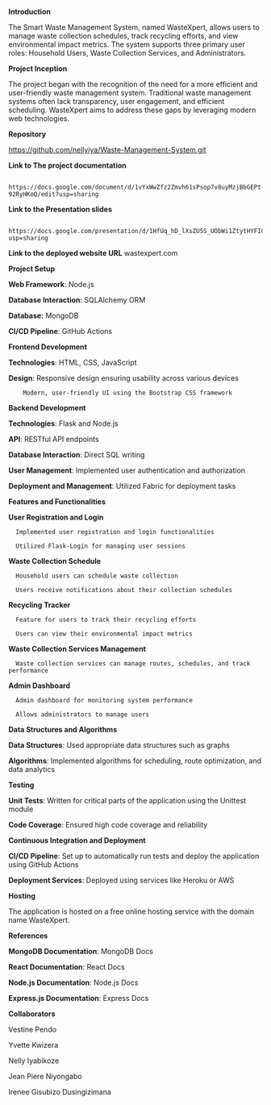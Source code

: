 **Introduction**

The Smart Waste Management System, named WasteXpert, allows users to manage waste collection schedules, track recycling efforts, and view environmental impact metrics. The system supports three primary user roles: Household Users, Waste Collection Services, and Administrators.

**Project Inception**

The project began with the recognition of the need for a more efficient and user-friendly waste management system. Traditional waste management systems often lack transparency, user engagement, and efficient scheduling. WasteXpert aims to address these gaps by leveraging modern web technologies.

**Repository**

  https://github.com/nellyiya/Waste-Management-System.git

**Link to The project documentation**

      https://docs.google.com/document/d/1vYxWwZfz2Zmvh61sPsop7v8uyMzjBbGEPt-92RyHKoQ/edit?usp=sharing
     
**Link to the Presentation slides**

     https://docs.google.com/presentation/d/1HfUq_hD_lXsZU5S_UObWi1ZtytHYFIC7qscSndAc4v4/edit?usp=sharing

**Link to the deployed website URL**
wastexpert.com


**Project Setup**

   **Web Framework**: Node.js

   **Database Interaction**: SQLAlchemy ORM

   **Database:** MongoDB

   **CI/CD Pipeline**: GitHub Actions

**Frontend Development**

   **Technologies**: HTML, CSS, JavaScript

   **Design**:
        Responsive design ensuring usability across various devices
     
        Modern, user-friendly UI using the Bootstrap CSS framework

**Backend Development**

   **Technologies**: Flask and Node.js

   **API**: RESTful API endpoints

   **Database Interaction**: Direct SQL writing

   **User Management**: Implemented user authentication and authorization

   **Deployment and Management**: Utilized Fabric for deployment tasks

 **Features and Functionalities**

   **User Registration and Login**

      Implemented user registration and login functionalities

      Utilized Flask-Login for managing user sessions

   **Waste Collection Schedule**

      Household users can schedule waste collection

      Users receive notifications about their collection schedules

   **Recycling Tracker**

      Feature for users to track their recycling efforts

      Users can view their environmental impact metrics

   **Waste Collection Services Management**

      Waste collection services can manage routes, schedules, and track performance

  **Admin Dashboard**

      Admin dashboard for monitoring system performance

      Allows administrators to manage users

**Data Structures and Algorithms**

   **Data Structures**: Used appropriate data structures such as graphs

   **Algorithms**: Implemented algorithms for scheduling, route optimization, and data analytics

**Testing**

   **Unit Tests**: Written for critical parts of the application using the Unittest module

   **Code Coverage**: Ensured high code coverage and reliability

**Continuous Integration and Deployment**

   **CI/CD Pipeline**: Set up to automatically run tests and deploy the application using GitHub Actions

   **Deployment Services**: Deployed using services like Heroku or AWS

**Hosting**

   The application is hosted on a free online hosting service with the domain name WasteXpert.

**References**

   **MongoDB Documentation**: MongoDB Docs

   **React Documentation**: React Docs

   **Node.js Documentation**: Node.js Docs

   **Express.js Documentation**: Express Docs


**Collaborators**

   Vestine Pendo

   Yvette Kwizera

   Nelly Iyabikoze

   Jean Piere Niyongabo

   Irenee Gisubizo Dusingizimana

